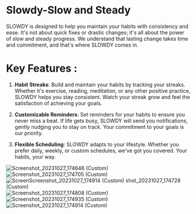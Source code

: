 # Slowdy-Slow and Steady

 SLOWDY is designed to help you maintain your habits with consistency and ease. It's not about quick fixes or drastic changes; it's all about the power of slow and steady progress. We understand that lasting change takes time and commitment, and that's where SLOWDY comes in.

 # Key Features :

 1. **Habit Streaks**: Build and maintain your habits by tracking your streaks. Whether it's exercise, reading, meditation, or any other positive practice, SLOWDY helps you stay consistent. Watch your streak grow and feel the satisfaction of achieving your goals.

 2. **Customizable Reminders**: Set reminders for your habits to ensure you never miss a beat. If life gets busy, SLOWDY will send you notifications, gently nudging you to stay on track. Your commitment to your goals is our priority.

 3. **Flexible Scheduling**: SLOWDY adapts to your lifestyle. Whether you prefer daily, weekly, or custom schedules, we've got you covered. Your habits, your way.

![Screenshot_20231027_174646 (Custom)](https://github.com/Parkhi19/Slowdy-Slow-and-Steady/assets/99586043/72d1ca28-6469-4d7d-b56f-975bd561f1d4)
![Screenshot_20231027_174705 (Custom)](https://github.com/Parkhi19/Slowdy-Slow-and-Steady/assets/99586043/81a14eb3-fb02-4bc8-95d4-83d467473577)
![Screen![Screenshot_20231027_174914 (Custom)](https://github.com/Parkhi19/Slowdy-Slow-and-Steady/assets/99586043/32fba6ee-2c76-4806-8287-b5e69d4e7b9b)
shot_20231027_174728 (Custom)](https://github.com/Parkhi19/Slowdy-Slow-and-Steady/assets/99586043/e2bac8df-78a3-4ecb-b0a3-0ecbd60cdd8f)
![Screenshot_20231027_174808 (Custom)](https://github.com/Parkhi19/Slowdy-Slow-and-Steady/assets/99586043/09f8bf4c-de11-4b31-a867-036ff77c4bb9)
![Screenshot_20231027_174935 (Custom)](https://github.com/Parkhi19/Slowdy-Slow-and-Steady/assets/99586043/35e12751-e6c6-4153-bb44-e121bcf0c59f)
![Screenshot_20231027_174914 (Custom)](https://github.com/Parkhi19/Slowdy-Slow-and-Steady/assets/99586043/a8597aca-3808-4dc8-86a1-d3ee7210f446)
